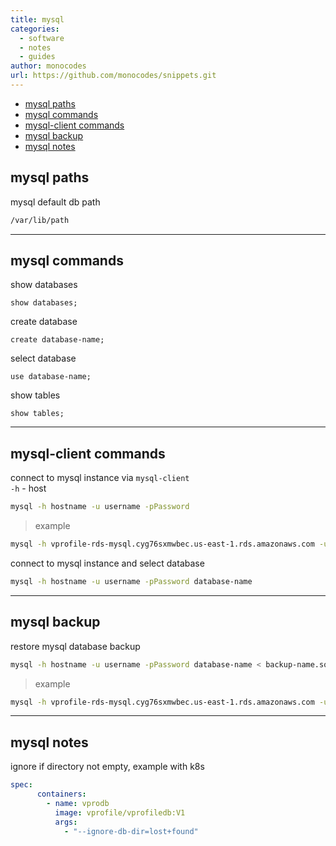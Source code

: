 ```yaml
---
title: mysql
categories:
  - software
  - notes
  - guides
author: monocodes
url: https://github.com/monocodes/snippets.git
---
```


- [mysql paths](#mysql-paths)
- [mysql commands](#mysql-commands)
- [mysql-client commands](#mysql-client-commands)
- [mysql backup](#mysql-backup)
- [mysql notes](#mysql-notes)

## mysql paths

mysql default db path

```sh
/var/lib/path
```

---

## mysql commands

show databases

```mysql
show databases;
```

create database

```mysql
create database-name;
```

select database

```mysql
use database-name;
```

show tables

```mysql
show tables;
```

---

## mysql-client commands

connect to mysql instance via `mysql-client`  
`-h` - host

```sh
mysql -h hostname -u username -pPassword
```

> example

```sh
mysql -h vprofile-rds-mysql.cyg76sxmwbec.us-east-1.rds.amazonaws.com -u admin -pG6TfrbTYjU2uM3TidgP0
```

connect to mysql instance and select database

```sh
mysql -h hostname -u username -pPassword database-name
```

---

## mysql backup

restore mysql database backup

```sh
mysql -h hostname -u username -pPassword database-name < backup-name.sql
```

> example

```sh
mysql -h vprofile-rds-mysql.cyg76sxmwbec.us-east-1.rds.amazonaws.com -u admin -pG6TfrbTYjU2uM3TidgP0 accounts < db_backup.sql
```

---

## mysql notes

ignore if directory not empty, example with k8s

```yaml
spec:
      containers:
        - name: vprodb
          image: vprofile/vprofiledb:V1
          args:
            - "--ignore-db-dir=lost+found"
```
